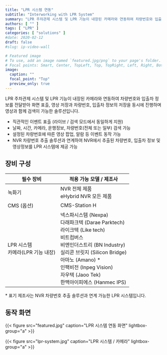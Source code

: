```yaml
---
title: "LPR 시스템 연동"
subtitle: "Interworking with LPR System"
summary: "LPR 주차관제 시스템 및 LPR 기능이 내장된 카메라와 연동하여 차량번호와 입출차 정보를 전달받아 화면 표출, 영상 저장과 차량번호, 입출차 정보의 저장을 동시에 진행하며 영상과 함께 검색이 가능한 솔루션입니다."
authors: [ "" ]
tags: [ "LPR" ]
categories: [ "solutions" ]
#date: 2020-02-12
draft: false
#slug: ip-video-wall

# Featured image
# To use, add an image named `featured.jpg/png` to your page's folder.
# Focal points: Smart, Center, TopLeft, Top, TopRight, Left, Right, BottomLeft, Bottom, BottomRight.
image:
  caption: ""
  focal_point: "Top"
  preview_only: true
---
```


LPR 주차관제 시스템 및 LPR 기능이 내장된 카메라와 연동하여 차량번호와 입출차 정보를 전달받아 화면 표출, 영상 저장과 차량번호, 입출차 정보의 저장을 동시에 진행하며 영상과 함께 검색이 가능한 솔루션입니다.

- 직관적인 이벤트 표출 (라이브 / 검색 모드에서 동일하게 지원)
- 날짜, 시간, 카메라, 운행정보, 차량번호(전체 또는 일부) 검색 가능
- 설정된 차량번호에 따른 영상 팝업, 알람 등 이벤트 동작 가능
- NVR 차량번호 추출 솔루션과 연계하여 NVR에서 추출된 차량번호, 입출차 정보 및 영상정보를 LPR 시스템에 제공 가능

## 장비 구성

필수 장비 | 적용 가능 모델 / 제조사
--------- | --------------
녹화기 | NVR 전체 제품<br>eHybrid NVR 모든 제품
CMS (옵션) | CMS-Station H
LPR 시스템<br>카메라(LPR 기능 내장) | 넥스파시스템 (Nexpa)<br>다래파크텍 (Darae Parktech)<br>라이크텍 (Like tech)<br>비트컴버스<br>비엔인더스트리 (BN Industry)<br>실리콘 브릿지 (Silicon Bridge)<br>아마노 (Amano) \*<br>인팩비전 (Inpeg Vision)<br>자우텍 (Jaoo Tek)<br>한맥아이피에스 (Hanmec IPS)

\* 표기 제조사는 NVR 차량번호 추출 솔루션과 연계 가능한 LPR 시스템입니다.

## 동작 화면

{{< figure src="featured.jpg" caption="LPR 시스템 연동 화면" lightbox-group="a" >}}

{{< figure src="lpr-system.jpg" caption="LPR 시스템 / 카메라" lightbox-group="a" >}}
